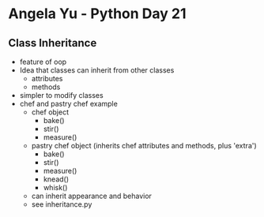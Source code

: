 # Angela Yu - Python Day 21
## Class Inheritance

- feature of oop
- Idea that classes can inherit from other classes
  - attributes
  - methods
- simpler to modify classes
- chef and pastry chef example
  - chef object
    - bake()
    - stir()
    - measure()
  - pastry chef object (inherits chef attributes and methods, plus 'extra')
    - bake()
    - stir()
    - measure()
    - knead()
    - whisk()
  - can inherit appearance and behavior
  - see inheritance.py